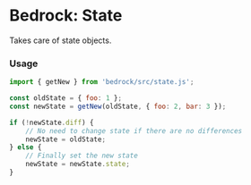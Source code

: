 # Bedrock: State

Takes care of state objects.

### Usage

```js
import { getNew } from 'bedrock/src/state.js';

const oldState = { foo: 1 };
const newState = getNew(oldState, { foo: 2, bar: 3 });

if (!newState.diff) {
    // No need to change state if there are no differences
    newState = oldState;
} else {
    // Finally set the new state
    newState = newState.state;
}
```
